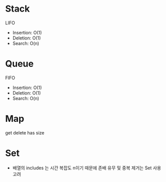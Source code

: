 # Stack

LIFO

- Insertion: O(1)
- Deletion: O(1)
- Search: O(n)

# Queue

FIFO

- Insertion: O(1)
- Deletion: O(1)
- Search: O(n)

# Map

get
delete
has
size

# Set

- 배열의 includes 는 시간 복잡도 n이기 때문에 존배 유무 및 중복 제거는 Set 사용 고려
